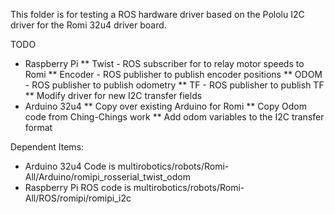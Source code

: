 This folder is for testing a ROS hardware driver based
on the Pololu I2C driver for the Romi 32u4 driver board.

TODO
* Raspberry Pi
** Twist - ROS subscriber for to relay motor speeds to Romi
** Encoder - ROS publisher to publish encoder positions
** ODOM - ROS publisher to publish odometry
** TF - ROS publisher to publish TF
** Modify driver for new I2C transfer fields
* Arduino 32u4
** Copy over existing Arduino for Romi
** Copy Odom code from Ching-Chings work
** Add odom variables to the I2C transfer format

Dependent Items:
* Arduino 32u4 Code is multirobotics/robots/Romi-All/Arduino/romipi_rosserial_twist_odom
* Raspberry Pi ROS code is multirobotics/robots/Romi-All/ROS/romipi/romipi_i2c
